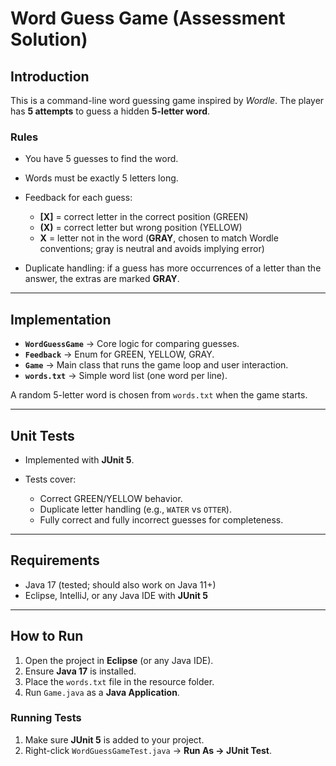 # Word Guess Game (Assessment Solution)

## Introduction

This is a command-line word guessing game inspired by *Wordle*.
The player has **5 attempts** to guess a hidden **5-letter word**.

### Rules

* You have 5 guesses to find the word.
* Words must be exactly 5 letters long.
* Feedback for each guess:

  * **\[X]** = correct letter in the correct position (GREEN)
  * **(X)** = correct letter but wrong position (YELLOW)
  * **X** = letter not in the word (**GRAY**, chosen to match Wordle conventions; gray is neutral and avoids implying error)
* Duplicate handling: if a guess has more occurrences of a letter than the answer, the extras are marked **GRAY**.

---

## Implementation

* **`WordGuessGame`** → Core logic for comparing guesses.
* **`Feedback`** → Enum for GREEN, YELLOW, GRAY.
* **`Game`** → Main class that runs the game loop and user interaction.
* **`words.txt`** → Simple word list (one word per line).

A random 5-letter word is chosen from `words.txt` when the game starts.

---

## Unit Tests

* Implemented with **JUnit 5**.
* Tests cover:

  * Correct GREEN/YELLOW behavior.
  * Duplicate letter handling (e.g., `WATER` vs `OTTER`).
  * Fully correct and fully incorrect guesses for completeness.

---

## Requirements

* Java 17 (tested; should also work on Java 11+)
* Eclipse, IntelliJ, or any Java IDE with **JUnit 5**

---

## How to Run

1. Open the project in **Eclipse** (or any Java IDE).
2. Ensure **Java 17** is installed.
3. Place the `words.txt` file in the resource folder.
4. Run `Game.java` as a **Java Application**.

### Running Tests

1. Make sure **JUnit 5** is added to your project.
2. Right-click `WordGuessGameTest.java` → **Run As → JUnit Test**.
